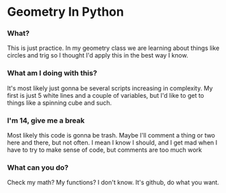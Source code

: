# Geometry In Python
### What?
This is just practice. In my geometry class we are learning about things like circles and trig so I thought I'd apply this in the best way I know.

### What am I doing with this?
It's most likely just gonna be several scripts increasing in complexity. My first is just 5 white lines and a couple of variables, but I'd like to get to things like a spinning cube and such.

### I'm 14, give me a break
Most likely this code is gonna be trash. Maybe I'll comment a thing or two here and there, but not often. I mean I know I should, and I get mad when I have to try to make sense of code, but comments are too much work

### What can you do?
Check my math? My functions? I don't know. It's github, do what you want.
